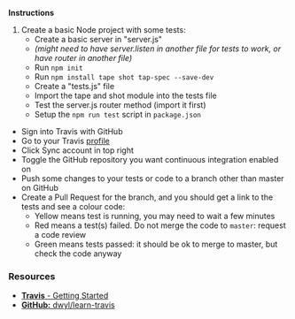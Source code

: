 **Instructions**
1. Create a basic Node project with some tests:
    - Create a basic server in "server.js"
    - *(might need to have server.listen in another file for tests to work, or have router in another file)*
    - Run `npm init`
    - Run `npm install tape shot tap-spec --save-dev`
    - Create a "tests.js" file
    - Import the tape and shot module into the tests file
    - Test the server.js router method (import it first)
    - Setup the `npm run test` script in `package.json`
- Sign into Travis with GitHub
- Go to your Travis [profile](https://travis-ci.org/profile)
- Click Sync account in top right
- Toggle the GitHub repository you want continuous integration enabled on
- Push some changes to your tests or code to a branch other than master on GitHub
- Create a Pull Request for the branch, and you should get a link to the tests and see a colour code:
    - Yellow means test is running, you may need to wait a few minutes
    - Red means a test(s) failed. Do not merge the code to `master`: request a code review
    - Green means tests passed: it should be ok to merge to master, but check the code anyway


### Resources
- [**Travis** - Getting Started](https://travis-ci.org/getting_started)
- [**GitHub:** dwyl/learn-travis](https://github.com/dwyl/learn-travis)
